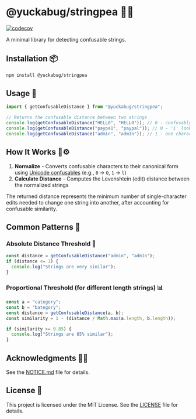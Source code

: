 # @yuckabug/stringpea 🫛✨

[![codecov](https://codecov.io/gh/yuckabug/stringpea/graph/badge.svg?token=a6Q74e9ZzC)](https://codecov.io/gh/yuckabug/stringpea)

A minimal library for detecting confusable strings.

## Installation 📦

```bash
npm install @yuckabug/stringpea
```

## Usage 🚀

```ts
import { getConfusableDistance } from "@yuckabug/stringpea";

// Returns the confusable distance between two strings
console.log(getConfusableDistance("HELL0", "HELLO")); // 0 - confusably identical
console.log(getConfusableDistance("paypa1", "paypal")); // 0 - '1' looks like 'l'
console.log(getConfusableDistance("admin", "adm1n")); // 1 - one character different
```

## How It Works 🤔⚙️

1. **Normalize** - Converts confusable characters to their canonical form using [Unicode confusables](https://www.unicode.org/Public/security/latest/confusables.txt) (e.g., `0` → `O`, `1` → `l`)
2. **Calculate Distance** - Computes the Levenshtein (edit) distance between the normalized strings

The returned distance represents the minimum number of single-character edits needed to change one string into another, after accounting for confusable similarity.

## Common Patterns 🎯

### Absolute Distance Threshold 📏
```ts
const distance = getConfusableDistance("admin", "adm1n");
if (distance <= 1) {
  console.log("Strings are very similar");
}
```

### Proportional Threshold (for different length strings) 📊
```ts
const a = "category";
const b = "bategory";
const distance = getConfusableDistance(a, b);
const similarity = 1 - (distance / Math.max(a.length, b.length));

if (similarity >= 0.85) {
  console.log("Strings are 85% similar");
}
```

## Acknowledgments 🙏💚

See the [NOTICE.md](NOTICE.md) file for details.

## License 📜

This project is licensed under the MIT License. See the [LICENSE](LICENSE) file for details.
